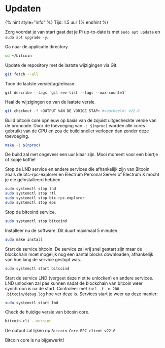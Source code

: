 # Updaten

{% hint style="info" %}
Tijd: 1.5 uur
{% endhint %}

Zorg voordat je van start gaat dat je Pi up-to-date is met `sudo apt update` en `sudo apt upgrade -y`.

Ga naar de applicatie directory.

```bash
cd ~/bitcoin
```

Update de repository met de laatste wijzigingen via Git.

```bash
git fetch --all
```

Toon de laatste versie/tag/release.

```text
git describe --tags `git rev-list --tags --max-count=1`
```

Haal de wijzigingen op van de laatste versie.

```bash
git checkout -f <OUTPUT VAN DE VORIGE STAP> #voorbeeld: v22.0
```

Build bitcoin core opnieuw op basis van de zojuist uitgecheckte versie van de broncode. Door de toevoeging van `-j $(nproc)` worden alle cores gebruikt van de CPU en zou de build sneller verlopen dan zonder deze toevoeging.

```bash
make -j $(nproc)
```

De build zal met ongeveer een uur klaar zijn. Mooi moment voor een biertje of kopje koffie!

Stop de LND service en andere services die afhankelijk zijn van Bitcoin zoals de btc-rpc-explorer en Electrum Personal Server of Electrum X mocht je die geïnstalleerd hebben.

```bash
sudo systemctl stop lnd
sudo systemctl stop rtl
sudo systemctl stop btc-rpc-explorer
sudo systemctl stop eps
```

Stop de bitcoind service.

```bash
sudo systemctl stop bitcoind
```

Installeer nu de software. Dit duurt maximaal 5 minuten.

```bash
sudo make install
```

Start de service bitcoin. De service zal vrij snel gestart zijn maar de blockchain moet mogelijk nog een aantal blocks downloaden, afhankelijk van hoe lang de service gestopt was.

```bash
sudo systemctl start bitcoind
```

Start de service LND \(vergeet deze niet te unlocken\) en andere services. LND unlocken zal pas kunnen nadat de blockchain van bitcoin weer synchroon is na de start. Controleer met `tail -f -n 200 .bitcoin/debug.log` hoe ver deze is. Services start je weer op deze manier:

```bash
sudo systemctl start lnd
```

Check de huidige versie van bitcoin core.

```bash
bitcoin-cli --version
```

De output zal lijken op `Bitcoin Core RPC client v22.0`

Bitcoin core is nu bijgewerkt!

